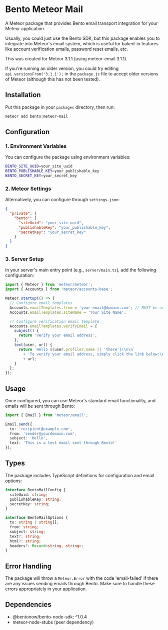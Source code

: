 # Bento Meteor Mail

A Meteor package that provides Bento email transport integration for your Meteor application.

Usually, you could just use the Bento SDK, but this package enables you to integrate into Meteor's email system, which is useful for baked-in features like account verification emails, password reset emails, etc.

This was created for Meteor 3.1.1 (using meteor-email 3.1.1).

If you're running an older version, you could try editing `api.versionsFrom('3.1.1');` in the `package.js` file to accept older versions of Meteor (although this has not been tested).

## Installation

Put this package in your `packages` directory, then run:
```bash
meteor add bento:meteor-mail
```

## Configuration

### 1. Environment Variables

You can configure the package using environment variables:

```bash
BENTO_SITE_UUID=your_site_uuid
BENTO_PUBLISHABLE_KEY=your_publishable_key
BENTO_SECRET_KEY=your_secret_key
```

### 2. Meteor Settings

Alternatively, you can configure through `settings.json`:

```json
{
  "private": {
    "bento": {
      "siteUuid": "your_site_uuid",
      "publishableKey": "your_publishable_key",
      "secretKey": "your_secret_key"
    }
  }
}
```

### 3. Server Setup

In your server's main entry point (e.g., `server/main.ts`), add the following configuration:

```typescript
import { Meteor } from 'meteor/meteor';
import { Accounts } from 'meteor/accounts-base';

Meteor.startup(() => {
  // Configure email templates
  Accounts.emailTemplates.from = 'your-email@domain.com'; // MUST be an email address in your list of authors on Bento, or this will throw an error.
  Accounts.emailTemplates.siteName = 'Your Site Name';

  // Configure verification email template
  Accounts.emailTemplates.verifyEmail = {
    subject() {
      return 'Verify your email address';
    },
    text(user, url) {
      return `Hello ${user.profile?.name || 'there'}!\n\n`
        + 'To verify your email address, simply click the link below:\n\n'
        + url;
    }
  };
});
```

## Usage

Once configured, you can use Meteor's standard email functionality, and emails will be sent through Bento:

```typescript
import { Email } from 'meteor/email';

Email.send({
  to: 'recipient@example.com',
  from: 'sender@yourdomain.com',
  subject: 'Hello',
  text: 'This is a test email sent through Bento!'
});
```

## Types

The package includes TypeScript definitions for configuration and email options:

```typescript
interface BentoMailConfig {
  siteUuid: string;
  publishableKey: string;
  secretKey: string;
}

interface BentoMailOptions {
  to: string | string[];
  from: string;
  subject: string;
  text?: string;
  html?: string;
  headers?: Record<string, string>;
}
```

## Error Handling

The package will throw a `Meteor.Error` with the code 'email-failed' if there are any issues sending emails through Bento. Make sure to handle these errors appropriately in your application.

## Dependencies

- @bentonow/bento-node-sdk: ^1.0.4
- meteor-node-stubs (peer dependency)